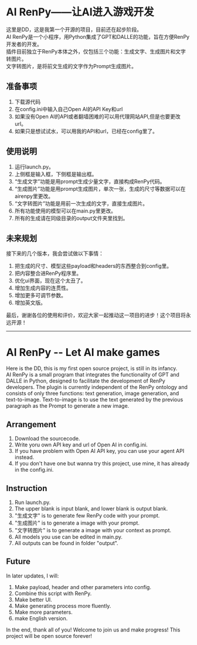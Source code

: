 AI RenPy——让AI进入游戏开发
====
这里是DD，这是我第一个开源的项目，目前还在起步阶段。  
AI RenPy是一个小程序，用Python集成了GPT和DALLE的功能，旨在方便RenPy开发者的开发。  
插件目前独立于RenPy本体之外，仅包括三个功能：生成文字、生成图片和文字转图片。  
文字转图片，是将前文生成的文字作为Prompt生成图片。  

准备事项
----
1. 下载源代码  
2. 在config.ini中输入自己Open AI的API Key和url  
3. 如果没有Open AI的API或者翻墙困难的可以用代理网站API,但是也要更改url。
4. 如果只是想试试水，可以用我的API和url，已经在config里了。

使用说明
----
1. 运行launch.py。
2. 上侧框是输入框，下侧框是输出框。
3. “生成文字”功能是用prompt生成少量文字，直接构成RenPy代码。
4. “生成图片”功能是用prompt生成图片，单次一张，生成的尺寸等数据可以在airenpy里更改。
5. “文字转图片”功能是用前一次生成的文字，直接生成图片。
6. 所有功能使用的模型可以在main.py里更改。
7. 所有的生成请在同级目录的output文件夹里找到。

未来规划
----
接下来的几个版本，我会尝试做以下事情：
1. 把生成的尺寸、模型这些payload和headers的东西整合到config里。
2. 把内容整合进RenPy程序里。
3. 优化ui界面，现在这个太丑了。
4. 增加生成内容的连贯性。
5. 增加更多可调节参数。
6. 增加英文版。

最后，谢谢各位的使用和评价，欢迎大家一起推动这一项目的进步！这个项目将永远开源！

----
AI RenPy -- Let AI make games
====

Here is the DD, this is my first open source project, is still in its infancy.  
AI RenPy is a small program that integrates the functionality of GPT and DALLE in Python, designed to facilitate the development of RenPy developers.
The plugin is currently independent of the RenPy ontology and consists of only three functions: text generation, image generation, and text-to-image.
Text-to-image is to use the text generated by the previous paragraph as the Prompt to generate a new image.

Arrangement
----
1. Download the sourcecode.
2. Write yoru own API key and url of Open AI in config.ini.
3. If you have problem with Open AI API key, you can use your agent API instead.
4. If you don't have one but wanna try this project, use mine, it has already in the config.ini.

Instruction
----
1. Run launch.py.
2. The upper blank is input blank, and lower blank is output blank.
3. "生成文字" is to generate few RenPy code with your prompt.
4. "生成图片" is to generate a image with your prompt.
5. "文字转图片" is to generate a image with your context as prompt.
6. All models you use can be edited in main.py.
7. All outputs can be found in folder "output".

Future
----
In later updates, I will:
1. Make payload, header and other parameters into config.
2. Combine this script with RenPy.
3. Make better UI.
4. Make generating process more fluently.
5. Make more parameters.
6. make English version.

In the end, thank all of you! Welcome to join us and make progress! This project will be open source forever!
